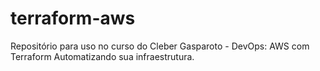 # terraform-aws
Repositório para uso no curso do Cleber Gasparoto - DevOps: AWS com Terraform Automatizando sua infraestrutura.
